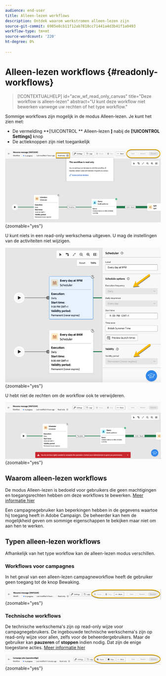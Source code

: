 ```yaml
---
audience: end-user
title: Alleen-lezen workflows
description: Ontdek waarom werkstromen alleen-lezen zijn
source-git-commit: 6985e8cb11f12ab7818cc71441a4d3b41f1a0493
workflow-type: tm+mt
source-wordcount: '220'
ht-degree: 0%

---
```


# Alleen-lezen workflows {#readonly-workflows}

>[!CONTEXTUALHELP]
>id="acw_wf_read_only_canvas"
>title="Deze workflow is alleen-lezen"
>abstract="U kunt deze workflow niet bewerken vanwege uw rechten of het type workflow."

Sommige workflows zijn mogelijk in de modus Alleen-lezen. Je kunt het zien met:

- De vermelding **[!UICONTROL ** Alleen-lezen **]**  nabij de **[!UICONTROL Settings]** knop
- De actieknoppen zijn niet toegankelijk

![](assets/readonly-workflow.png){zoomable="yes"}

U kunt niets in een read-only werkschema uitgeven. U mag de instellingen van de activiteiten niet wijzigen.


![](assets/scheduler-readonly.png){zoomable="yes"}


U hebt niet de rechten om de workflow ook te verwijderen.

![](assets/readonly-rights.png){zoomable="yes"}

## Waarom alleen-lezen workflows

De modus Alleen-lezen is bedoeld voor gebruikers die geen machtigingen en toegangsrechten hebben om deze workflows te bewerken. [Meer informatie hier](../get-started/permissions.md)

Een campagnegebruiker kan beperkingen hebben in de gegevens waartoe hij toegang heeft in Adobe Campaign. De beheerder kan hem de mogelijkheid geven om sommige eigenschappen te bekijken maar niet om aan hen te werken.

## Typen alleen-lezen workflows

Afhankelijk van het type workflow kan de alleen-lezen modus verschillen.

### Workflows voor campagnes

In het geval van een alleen-lezen campagneworkflow heeft de gebruiker geen toegang tot de knop Bewaking.

![](assets/readonly-campaign-workflow.png){zoomable="yes"}

### Technische workflows

De technische werkschema&#39;s zijn op read-only wijze voor campagnegebruikers.
De ingebouwde technische werkschema&#39;s zijn op read-only wijze voor allen, zelfs voor de beheerdergebruikers. Maar de gebruiker kan **pauzeren** of **stoppen** indien nodig. Dat zijn de enige toegestane acties. [Meer informatie hier](https://experienceleague.adobe.com/en/docs/campaign/automation/workflows/introduction/wf-type/technical-workflows)

![](assets/readonly-technical-workflow.png){zoomable="yes"}
